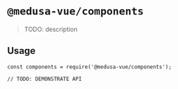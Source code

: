 # `@medusa-vue/components`

> TODO: description

## Usage

```
const components = require('@medusa-vue/components');

// TODO: DEMONSTRATE API
```
